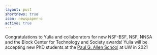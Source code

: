 ```yaml
---
layout: post
shortnews: true
icon: newspaper-o
active: true
---
```

Congratulations to Yulia and collaborators for new NSF-BSF, NSF, NNSA and the Block Center for Technology and Society awards! Yulia will be accepting new PhD students at the [Paul G. Allen School](https://www.cs.washington.edu) at UW in 2021
